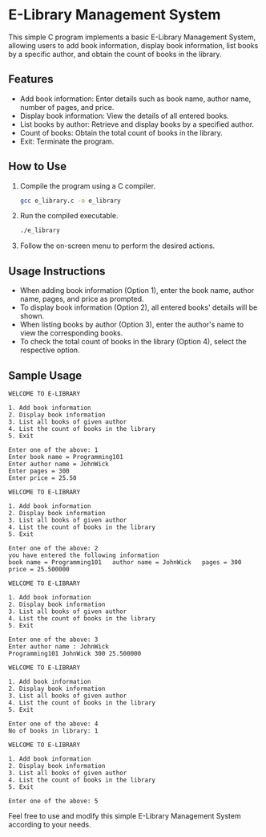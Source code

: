 # E-Library Management System

This simple C program implements a basic E-Library Management System, allowing users to add book information, display book information, list books by a specific author, and obtain the count of books in the library.

## Features
- Add book information: Enter details such as book name, author name, number of pages, and price.
- Display book information: View the details of all entered books.
- List books by author: Retrieve and display books by a specified author.
- Count of books: Obtain the total count of books in the library.
- Exit: Terminate the program.

## How to Use
1. Compile the program using a C compiler.
    ```bash
    gcc e_library.c -o e_library
    ```

2. Run the compiled executable.
    ```bash
    ./e_library
    ```

3. Follow the on-screen menu to perform the desired actions.

## Usage Instructions
- When adding book information (Option 1), enter the book name, author name, pages, and price as prompted.
- To display book information (Option 2), all entered books' details will be shown.
- When listing books by author (Option 3), enter the author's name to view the corresponding books.
- To check the total count of books in the library (Option 4), select the respective option.

## Sample Usage
```plaintext
WELCOME TO E-LIBRARY

1. Add book information
2. Display book information
3. List all books of given author
4. List the count of books in the library
5. Exit

Enter one of the above: 1
Enter book name = Programming101
Enter author name = JohnWick
Enter pages = 300
Enter price = 25.50

WELCOME TO E-LIBRARY

1. Add book information
2. Display book information
3. List all books of given author
4. List the count of books in the library
5. Exit

Enter one of the above: 2
you have entered the following information
book name = Programming101   author name = JohnWick   pages = 300   price = 25.500000

WELCOME TO E-LIBRARY

1. Add book information
2. Display book information
3. List all books of given author
4. List the count of books in the library
5. Exit

Enter one of the above: 3
Enter author name : JohnWick
Programming101 JohnWick 300 25.500000

WELCOME TO E-LIBRARY

1. Add book information
2. Display book information
3. List all books of given author
4. List the count of books in the library
5. Exit

Enter one of the above: 4
No of books in library: 1

WELCOME TO E-LIBRARY

1. Add book information
2. Display book information
3. List all books of given author
4. List the count of books in the library
5. Exit

Enter one of the above: 5
```

Feel free to use and modify this simple E-Library Management System according to your needs.
